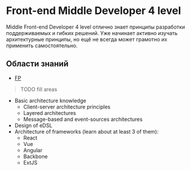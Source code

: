 # Front-end Middle Developer 4 level
Middle Front-end Developer 4 level отлично знает принципы разработки поддерживаемых и гибких решений. Уже начинает активно изучать архитектурные принципы, но ещё не всегда может грамотно их применить самостоятельно.

## Области знаний
- [FP](./fp.md)

> TODO fill areas
- Basic architecture knowledge
    - Client-server architecture principles
    - Layered architectures
    - Message-based and event-sources architectures
- Design of eDSL
- Architecture of frameworks (learn about at least 3 of them):
    - React
    - Vue
    - Angular
    - Backbone
    - ExtJS
